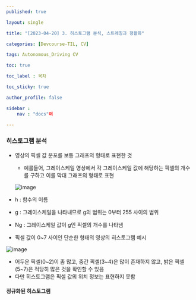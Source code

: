 ```yaml
---
published: true

layout: single

title: "[2023-04-20] 3. 히스토그램 분석, 스트레칭과 평활화"

categories: [Devcourse-TIL, CV]

tags: Autonomous_Driving CV

toc: true

toc_label : 목차

toc_sticky: true

author_profile: false

sidebar :
    nav : "docs"여

---
```


### 히스토그램 분석

- 영상의 픽셀 값 분포를 보통 그래프의 형태로 표현한 것

  - 예를들어, 그레이스케일 영상에서 각 그레이스케일 값에 해당하는 픽셀의 개수를 구하고 이를 막대 그래프의 형태로 표현

  ![image](https://user-images.githubusercontent.com/116723552/233554913-01da0211-a0e3-4c95-9477-76fed6016d33.png)

- h : 함수의 이름

- g : 그레이스케일을 나타내므로 g의 범위는 0부터 255 사이의 범위

- Ng : 그레이스케일 값이 g인 픽셀의 개수를 나타냄



- 픽셀 값이 0~7 사이인 단순한 형태의 영상의 히스토그램 예시

![image](https://user-images.githubusercontent.com/116723552/233555629-7d678df0-7e51-4ca4-ae01-899e166fa4de.png)

- 어두운 픽셀(0~2)이 좀 많고, 중간 픽셀(3~4)은 많이 존재하지 않고, 밝은 픽셀(5~7)은 적당히 많은 것을 확인할 수 있음
- 다만 히스토그램은 픽셀 값의 위치 정보는 표현하지 못함



#### 정규화된 히스토그램

